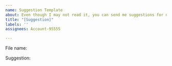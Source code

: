 ```yaml
---
name: Suggestion Template
about: Even though I may not read it, you can send me suggestions for my code.
title: "[Suggestion]"
labels: ''
assignees: Account-95555

---
```


File name:

Suggestion:
